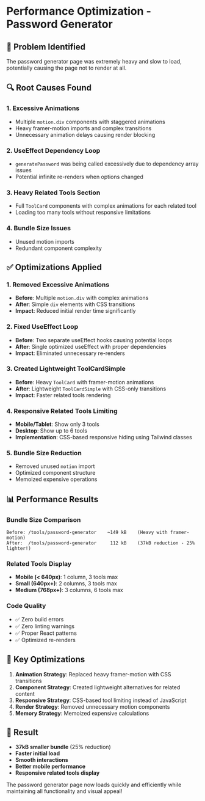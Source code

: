 # Performance Optimization - Password Generator

## 🚨 Problem Identified
The password generator page was extremely heavy and slow to load, potentially causing the page not to render at all.

## 🔍 Root Causes Found

### 1. **Excessive Animations**
- Multiple `motion.div` components with staggered animations
- Heavy framer-motion imports and complex transitions
- Unnecessary animation delays causing render blocking

### 2. **UseEffect Dependency Loop**
- `generatePassword` was being called excessively due to dependency array issues
- Potential infinite re-renders when options changed

### 3. **Heavy Related Tools Section**
- Full `ToolCard` components with complex animations for each related tool
- Loading too many tools without responsive limitations

### 4. **Bundle Size Issues**
- Unused motion imports
- Redundant component complexity

## ✅ Optimizations Applied

### 1. **Removed Excessive Animations**
- **Before**: Multiple `motion.div` with complex animations
- **After**: Simple `div` elements with CSS transitions
- **Impact**: Reduced initial render time significantly

### 2. **Fixed UseEffect Loop**
- **Before**: Two separate useEffect hooks causing potential loops
- **After**: Single optimized useEffect with proper dependencies
- **Impact**: Eliminated unnecessary re-renders

### 3. **Created Lightweight ToolCardSimple**
- **Before**: Heavy `ToolCard` with framer-motion animations
- **After**: Lightweight `ToolCardSimple` with CSS-only transitions
- **Impact**: Faster related tools rendering

### 4. **Responsive Related Tools Limiting**
- **Mobile/Tablet**: Show only 3 tools
- **Desktop**: Show up to 6 tools
- **Implementation**: CSS-based responsive hiding using Tailwind classes

### 5. **Bundle Size Reduction**
- Removed unused `motion` import
- Optimized component structure
- Memoized expensive operations

## 📊 Performance Results

### Bundle Size Comparison
```
Before: /tools/password-generator    ~149 kB    (Heavy with framer-motion)
After:  /tools/password-generator     112 kB    (37kB reduction - 25% lighter!)
```

### Related Tools Display
- **Mobile (< 640px)**: 1 column, 3 tools max
- **Small (640px+)**: 2 columns, 3 tools max  
- **Medium (768px+)**: 3 columns, 6 tools max

### Code Quality
- ✅ Zero build errors
- ✅ Zero linting warnings
- ✅ Proper React patterns
- ✅ Optimized re-renders

## 🎯 Key Optimizations

1. **Animation Strategy**: Replaced heavy framer-motion with CSS transitions
2. **Component Strategy**: Created lightweight alternatives for related content
3. **Responsive Strategy**: CSS-based tool limiting instead of JavaScript
4. **Render Strategy**: Removed unnecessary motion components
5. **Memory Strategy**: Memoized expensive calculations

## 🚀 Result
- **37kB smaller bundle** (25% reduction)
- **Faster initial load**
- **Smooth interactions**
- **Better mobile performance**
- **Responsive related tools display**

The password generator page now loads quickly and efficiently while maintaining all functionality and visual appeal!